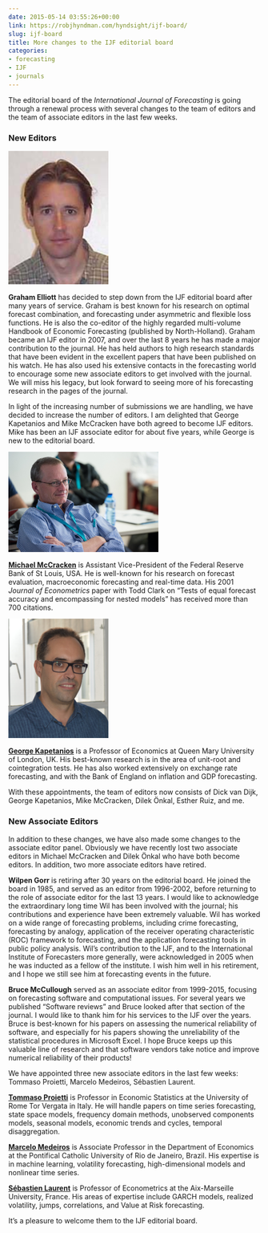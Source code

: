 ```yaml
---
date: 2015-05-14 03:55:26+00:00
link: https://robjhyndman.com/hyndsight/ijf-board/
slug: ijf-board
title: More changes to the IJF editorial board
categories:
- forecasting
- IJF
- journals
---
```


The editorial board of the _International Journal of Forecasting_ is going through a renewal process with several changes to the team of editors and the team of associate editors in the last few weeks.<!-- more -->



### New Editors

<img src="/files/elliott.jpg" width=200>

**Graham Elliott** has decided to step down from the IJF editorial board after many years of service. Graham is best known for his research on optimal forecast combination, and forecasting under asymmetric and flexible loss functions. He is also the co-editor of the highly regarded multi-volume Handbook of Economic Forecasting (published by North-Holland). Graham became an IJF editor in 2007, and over the last 8 years he has made a major contribution to the journal. He has held authors to high research standards that have been evident in the excellent papers that have been published on his watch. He has also used his extensive contacts in the forecasting world to encourage some new associate editors to get involved with the journal. We will miss his legacy, but look forward to seeing more of his forecasting research in the pages of the journal.

In light of the increasing number of submissions we are handling, we have decided to increase the number of editors. I am delighted that George Kapetanios and Mike McCracken have both agreed to become IJF editors. Mike has been an IJF associate editor for about five years, while George is new to the editorial board.

<img src="/files/MikeMcCracken.jpg" width=300>


**[Michael McCracken](http://research.stlouisfed.org/econ/mccracken/)** is Assistant Vice-President of the Federal Reserve Bank of St Louis, USA. He is well-known for his research on forecast evaluation, macroeconomic forecasting and real-time data. His 2001 _Journal of Econometrics_ paper with Todd Clark on “Tests of equal forecast accuracy and encompassing for nested models” has received more than 700 citations.

<img src="/files/georgek.jpg" width=200>

**[George Kapetanios](https://www.kcl.ac.uk/people/george-kapetanios)** is a Professor of Economics at Queen Mary University of London, UK. His best-known research is in the area of unit-root and cointegration tests. He has also worked extensively on exchange rate forecasting, and with the Bank of England on inflation and GDP forecasting.

With these appointments, the team of editors now consists of Dick van Dijk, George Kapetanios, Mike McCracken, Dilek Önkal, Esther Ruiz, and me.



### New Associate Editors



In addition to these changes, we have also made some changes to the associate editor panel. Obviously we have recently lost two associate editors in Michael McCracken and Dilek Önkal who have both become editors. In addition, two more associate editors have retired.

**Wilpen Gorr** is retiring after 30 years on the editorial board. He joined the board in 1985, and served as an editor from 1996-2002, before returning to the role of associate editor for the last 13 years. I would like to acknowledge the extraordinary long time Wil has been involved with the journal; his contributions and experience have been extremely valuable. Wil has worked on a wide range of forecasting problems, including crime forecasting, forecasting by analogy, application of the receiver operating characteristic (ROC) framework to forecasting, and the application forecasting tools in public policy analysis. Wil’s contribution to the IJF, and to the International Institute of Forecasters more generally, were acknowledged in 2005 when he was inducted as a fellow of the institute. I wish him well in his retirement, and I hope we still see him at forecasting events in the future.

**Bruce McCullough** served as an associate editor from 1999-2015, focusing on forecasting software and computational issues. For several years we published “Software reviews” and Bruce looked after that section of the journal. I would like to thank him for his services to the IJF over the years. Bruce is best-known for his papers on assessing the numerical reliability of software, and especially for his papers showing the unreliability of the statistical procedures in Microsoft Excel. I hope Bruce keeps up this valuable line of research and that software vendors take notice and improve numerical reliability of their products!

We have appointed three new associate editors in the last few weeks: Tommaso Proietti, Marcelo Medeiros, Sébastien Laurent.

**[Tommaso Proietti](http://www.economia.uniroma2.it/nuovo/facolta/docenti/curriculum.asp?idProfessore=359)** is Professor in Economic Statistics at the University of Rome Tor Vergata in Italy. He will handle papers on time series forecasting, state space models, frequency domain methods, unobserved components models, seasonal models, economic trends and cycles, temporal disaggregation.

**[Marcelo Medeiros](https://sites.google.com/site/marcelocmedeiros/Home)** is Associate Professor in the Department of Economics at the Pontifical Catholic University of Rio de Janeiro, Brazil. His expertise is in machine learning, volatility forecasting, high-dimensional models and nonlinear time series.

**[Sébastien Laurent](http://www.slaurent.net/)** is Professor of Econometrics at the Aix-Marseille University, France. His areas of expertise include GARCH models, realized volatility, jumps, correlations, and Value at Risk forecasting.

It’s a pleasure to welcome them to the IJF editorial board.


